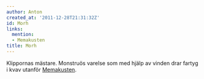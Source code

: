 ```yaml
---
author: Anton
created_at: '2011-12-28T21:31:32Z'
id: Morh
links:
  mention:
  - Memakusten
title: Morh
---
```


Klippornas mästare. Monstruös varelse som med hjälp av vinden drar fartyg i kvav utanför
[Memakusten].

  [Memakusten]: Memakusten
